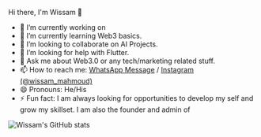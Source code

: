 Hi there, I'm Wissam 👋

- 🔭 I’m currently working on 
- 🌱 I’m currently learning Web3 basics.
- 👯 I’m looking to collaborate on AI Projects.
- 🤔 I’m looking for help with Flutter.
- 💬 Ask me about Web3.0 or any tech/marketing related stuff.
- 📫 How to reach me: [WhatsApp Message](https://wa.me/96170770617) /  [Instagram (@wissam_mahmoud)](https://www.instagram.com/wissam_mahmoud/?utm_medium=copy_link) 
- 😄 Pronouns: He/His
- ⚡ Fun fact: I am always looking for opportunities to develop my self and grow my skillset. I am also the founder and admin of 

![Wissam's GitHub stats](https://github-readme-stats.vercel.app/api?username=wissammahmoud&theme=dark&show_icons=true)
